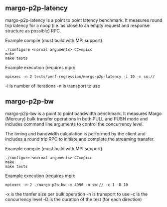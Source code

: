 margo-p2p-latency
---------------------
margo-p2p-latency is a point to point latency benchmark.  It measures round
trip latency for a noop (i.e. as close to an empty request and response
structure as possible) RPC.

Example compile (must build with MPI support):

```
./configure <normal arguments> CC=mpicc
make 
make tests
```

Example execution (requires mpi):

```
mpiexec -n 2 tests/perf-regression/margo-p2p-latency -i 10 -n sm://
```

-i is number of iterations 
-n is transport to use

margo-p2p-bw
---------------------
margo-p2p-bw is a point to point bandwidth benchmark.  It measures Margo
(Mercury) bulk transfer operations in both PULL and PUSH mode and includes
command line arguments to control the concurrency level.

The timing and bandwidth calculation is performed by the client and includes
a round trip RPC to initiate and complete the streaming transfer.

Example compile (must build with MPI support):

```
./configure <normal arguments> CC=mpicc
make 
make tests
```

Example execution (requires mpi):

```
mpiexec -n 2 ./margo-p2p-bw -x 4096 -n sm:// -c 1 -D 10
```

-x is the tranfer size per bulk operation
-n is transport to use
-c is the concurrency level
-D is the duration of the test (for each direction)
